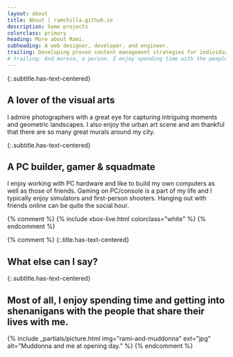 ```yaml
---
layout: about
title: About | ramchilla.github.io
description: Some projects
colorclass: primary
heading: More about Rami.
subheading: A web designer, developer, and engineer.
trailing: Developing proven content management strategies for individuals and&nbsp;businesses.
# trailing: And moreso, a person. I enjoy spending time with the people that share their lives with me as well as playing video games and longboarding.
---
```


{:.subtitle.has-text-centered}
## A lover of the visual arts

I admire photographers with a great eye for capturing intriguing moments and geometric landscapes. I also enjoy the urban art scene and am thankful that there are so many great murals around my city.

{:.subtitle.has-text-centered}
## A PC builder, gamer &amp; squadmate

I enjoy working with PC hardware and like to build my own computers as well as those of friends. Gaming on PC/console is a part of my life and I typically enjoy simulators and first-person shooters. Hanging out with friends online can be quite the social hour.




{% comment %}
{% include xbox-live.html colorclass="white" %}
{% endcomment %}

{% comment %}
{:.title.has-text-centered}
## What else can I say?

{:.subtitle.has-text-centered}
## Most of all, I enjoy spending time and getting into shenanigans with the people that share their lives with&nbsp;me.


{% include _partials/picture.html img="rami-and-muddonna" ext="jpg" alt="Muddonna and me at opening day." %}
{% endcomment %}
